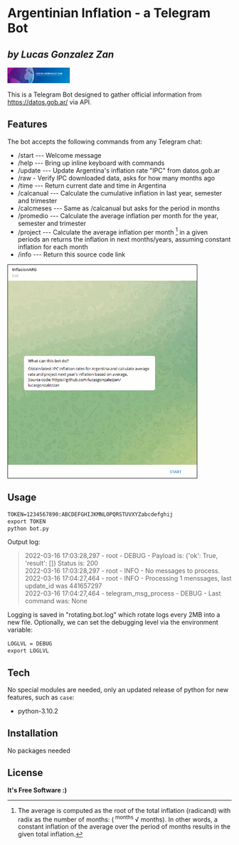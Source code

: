 
# Argentinian Inflation - a Telegram Bot
## _by Lucas Gonzalez Zan_



 <img src="logo.jpg"  width="140" height="35" href="https://www.linkedin.com/in/lucasgonzalezzan" />


This is a Telegram Bot designed to gather official information from https://datos.gob.ar/ via API.


## Features

The bot accepts the following commands from any Telegram chat:

- /start 	---	Welcome message
- /help  	---	Bring up inline keyboard with commands
- /update  	---	Update Argentina's inflation rate "IPC" from datos.gob.ar
- /raw - Verify IPC downloaded data, asks for how many months ago
- /time  	---	Return current date and time in Argentina
- /calcanual   --- Calculate the cumulative inflation in last year, semester and trimester
- /calcmeses  ---	Same as /calcanual  but asks for the period in months
- /promedio --- Calculate the average inflation per month for the year, semester and trimester
- /project --- Calculate the average inflation per month [^1] in a given periods an returns the inflation in next months/years, assuming constant inflation for each month
- /info --- Return this source code link

[^1]: The average is computed as the root of the total inflation (radicand) with radix as the number of months:
(<sup> months </sup> √ months). In other words, a constant inflation of the average over the period of months results in the given total inflation.

<!-- [![](livebot.gif), align=center]()
 --> 

 <img src="livebot.gif"   border="1" align="center" />


## Usage

 ```
TOKEN=1234567890:ABCDEFGHIJKMNLOPQRSTUVXYZabcdefghij 
export TOKEN
python bot.py
```

Output log:
> 2022-03-16 17:03:28,297 - root - DEBUG - Payload is: {'ok': True, 'result': []} Status is: 200 <br/>
> 2022-03-16 17:03:28,297 - root - INFO - No messages to process. <br/>
> 2022-03-16 17:04:27,464 - root - INFO - Processing 1 menssages, last update_id was 441657297 <br/>
> 2022-03-16 17:04:27,464 - telegram_msg_process - DEBUG - Last command was: None <br/>

Logging is saved in "rotating.bot.log" which rotate logs every 2MB into a new file. Optionally, we can set the debugging level via the environment variable:
``` 
LOGLVL = DEBUG
export LOGLVL
```





## Tech

No special modules are needed, only an updated release of python for new features, such as `case`:

- python-3.10.2


## Installation

No packages needed


## License



**It's Free Software :)**